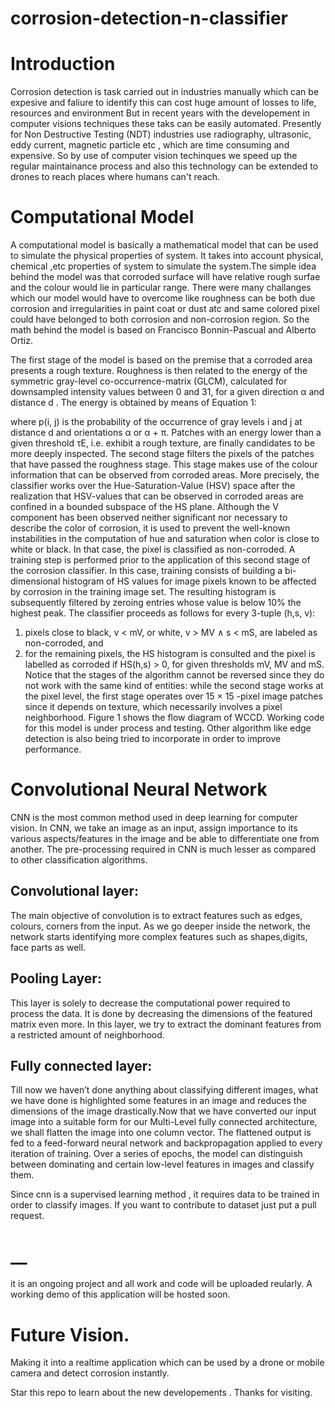 # corrosion-detection-n-classifier

# Introduction 

Corrosion detection is task carried out in industries manually which can be expesive and faliure to identify this can cost huge amount of losses to life, resources and environment
But in recent years with the developement in computer visions techniques these taks can be easily automated. Presently for Non Destructive Testing (NDT) industries use radiography, ultrasonic, eddy current, magnetic particle etc , which are time consuming and expensive. So by use of computer vision techinques we speed up the regular maintainance process and also this technology can be extended to drones to reach places where humans can't reach. 

# Computational Model
A computational model is basically a mathematical model that can be used to simulate the physical properties of system. It takes into account physical, chemical ,etc properties of system to simulate the system.The simple idea behind the model was that corroded surface will have relative rough surfae and the colour would lie in particular range. There were many challanges which our model would have to overcome like roughness can be both due corrosion and irregularities in paint coat or dust atc and same colored pixel could have belonged to both corrosion and non-corrosion region.
So the math behind the model is based on Francisco Bonnin-Pascual and Alberto Ortiz.

The first stage of the model is based on the premise that a corroded area presents a rough texture. Roughness is then related to the energy of the symmetric gray-level co-occurrence-matrix (GLCM), calculated for downsampled intensity values between 0 and 31, for a given direction α and distance d . The energy is obtained by means of Equation 1:


where p(i, j) is the probability of the occurrence of gray levels i and j at distance d and orientations α or α + π. Patches with an energy lower than a given threshold τE, i.e. exhibit a rough texture, are finally candidates to be more deeply inspected.
The second stage filters the pixels of the patches that have passed the roughness stage. This stage makes use of the colour information that can be observed from corroded areas. More precisely, the classifier works over the Hue-Saturation-Value (HSV) space after the realization that HSV-values that can be observed in corroded areas are confined in a bounded subspace of the HS plane. Although the V component has been observed neither significant nor necessary to describe the color of corrosion, it is used to prevent the well-known instabilities in the computation of hue and saturation when color is close to white or black. In that case, the pixel is classified as non-corroded.
A training step is performed prior to the application of this second stage of the corrosion classifier. In this case, training consists of building a bi-dimensional histogram of HS values for image pixels known to be affected by corrosion in the training image set. The resulting histogram is subsequently filtered by zeroing entries whose value is below 10% the highest peak.
The classifier proceeds as follows for every 3-tuple (h,s, v):
1) pixels close to black, v < mV, or white, v > MV ∧ s < mS, are labeled as non-corroded,
and
2) for the remaining pixels, the HS histogram is consulted and the pixel is labelled as corroded if 
HS(h,s) > 0,
for given thresholds mV, MV and mS.
Notice that the stages of the algorithm cannot be reversed since they do not work with the same kind of entities: while the second stage works at the pixel level, the first stage operates over 15 × 15 -pixel image patches since it depends on texture, which necessarily involves a pixel neighborhood. Figure 1 shows the flow diagram of WCCD.
Working code for this model is under process and testing. Other algorithm like edge detection is also being tried to incorporate in order to improve performance.

# Convolutional Neural Network

CNN is the most common method used in deep learning for computer vision. In CNN, we take an image as an input, assign importance to its various aspects/features in the image and be able to differentiate one from another. The pre-processing required in CNN is much lesser as compared to other classification algorithms.
## Convolutional layer:
The main objective of convolution is to extract features such as edges, colours, corners from the input. As we go deeper inside the network, the network starts identifying more complex features such as shapes,digits, face parts as well.

## Pooling Layer:
This layer is solely to decrease the computational power required to process the data. It is done by decreasing the dimensions of the featured matrix even more. In this layer, we try to extract the dominant features from a restricted amount of neighborhood.

## Fully connected layer:
Till now we haven’t done anything about classifying different images, what we have done is highlighted some features in an image and reduces the dimensions of the image drastically.Now that we have converted our input image into a suitable form for our Multi-Level fully connected architecture, we shall flatten the image into one column vector. The flattened output is fed to a feed-forward neural network and backpropagation applied to every iteration of training. Over a series of epochs, the model can distinguish between dominating and certain low-level features in images and classify them.

Since cnn is a supervised learning method , it requires data to be trained in order to classify images.
If you want to contribute to dataset just put a pull request.

# __
it is an ongoing project and all work and code will be uploaded reularly.
A working demo of this application will be hosted soon. 

# Future Vision.
Making it into a realtime application which can be used by a drone or mobile camera and detect corrosion instantly.

Star this repo to learn about the new developements .
Thanks for visiting.
